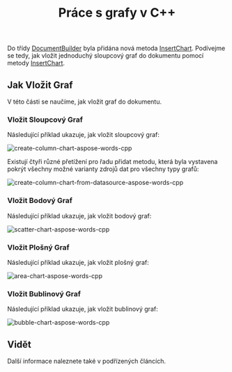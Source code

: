 ﻿---
title: Práce s grafy v C++
second_title: Aspose.Words pro C++
articleTitle: Práce s grafy
linktitle: Práce s grafy
description: "Úvod do funkce grafu, jak vytvářet a manipulovat s grafy pomocí C++."
type: docs
weight: 310
url: /cs/cpp/working-with-charts/
timestamp: 2024-01-27-14-07-04
---

Do třídy [DocumentBuilder](https://reference.aspose.com/words/cpp/aspose.words/documentbuilder/) byla přidána nová metoda [InsertChart](https://reference.aspose.com/words/cpp/aspose.words/documentbuilder/insertchart/). Podívejme se tedy, jak vložit jednoduchý sloupcový graf do dokumentu pomocí metody [InsertChart](https://reference.aspose.com/words/cpp/aspose.words/documentbuilder/insertchart/).

## Jak Vložit Graf

V této části se naučíme, jak vložit graf do dokumentu.

### Vložit Sloupcový Graf

Následující příklad ukazuje, jak vložit sloupcový graf:

![create-column-chart-aspose-words-cpp](working-with-charts-1.png)

Existují čtyři různé přetížení pro řadu přidat metodu, která byla vystavena pokrýt všechny možné varianty zdrojů dat pro všechny typy grafů:

![create-column-chart-from-datasource-aspose-words-cpp](working-with-charts-2.png)

### Vložit Bodový Graf

Následující příklad ukazuje, jak vložit bodový graf:

![scatter-chart-aspose-words-cpp](working-with-charts-3.png)

### Vložit Plošný Graf

Následující příklad ukazuje, jak vložit plošný graf:

![area-chart-aspose-words-cpp](working-with-charts-4.png)

### Vložit Bublinový Graf

Následující příklad ukazuje, jak vložit bublinový graf:

![bubble-chart-aspose-words-cpp](working-with-charts-5.png)

## Vidět

Další informace naleznete také v podřízených článcích.
